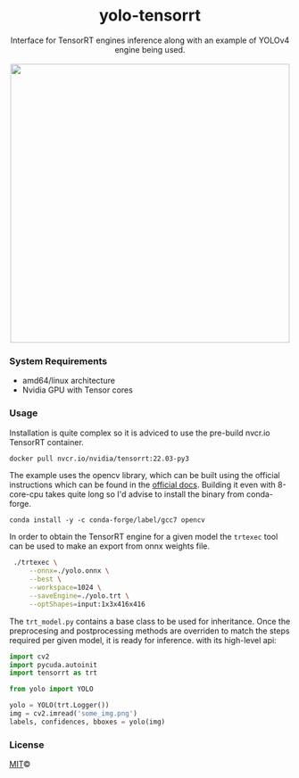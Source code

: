 <h1 align="center">yolo-tensorrt</h1>

<div align="center">Interface for TensorRT engines inference along with an example of YOLOv4 engine being used.</div>

<br />
<div align="center">
  <img width="500" src="https://user-images.githubusercontent.com/63755291/165267626-1d2ddeb7-bf57-4640-ac33-7f8b3a9bf72d.png">
</div>

### System Requirements

- amd64/linux architecture
- Nvidia GPU with Tensor cores

### Usage

Installation is quite complex so it is adviced to use the pre-build nvcr.io TensorRT container.

```bash
docker pull nvcr.io/nvidia/tensorrt:22.03-py3
```

The example uses the opencv library, which can be built using the official
instructions which can be found in the 
<a href="https://docs.opencv.org/4.x/d7/d9f/tutorial_linux_install.html">official docs</a>.
Building it even with 8-core-cpu takes quite long so I'd advise to install the binary from conda-forge.

```
conda install -y -c conda-forge/label/gcc7 opencv
```

In order to obtain the TensorRT engine for a given model the `trtexec` tool can
be used to make an export from onnx weights file.

```bash
 ./trtexec \
     --onnx=./yolo.onnx \
     --best \
     --workspace=1024 \
     --saveEngine=./yolo.trt \
     --optShapes=input:1x3x416x416
```

The `trt_model.py` contains a base class to be used for inheritance. Once the
preprocesing and postprocessing methods are overriden to match the steps
required per given model, it is ready for inference.
with its high-level api:

```python
import cv2
import pycuda.autoinit
import tensorrt as trt

from yolo import YOLO

yolo = YOLO(trt.Logger())
img = cv2.imread('some_img.png')
labels, confidences, bboxes = yolo(img)
```
### License

<a href="https://github.com/piotrostr/yolo-tensorrt/blob/master/LICENSE">MIT</a>©
